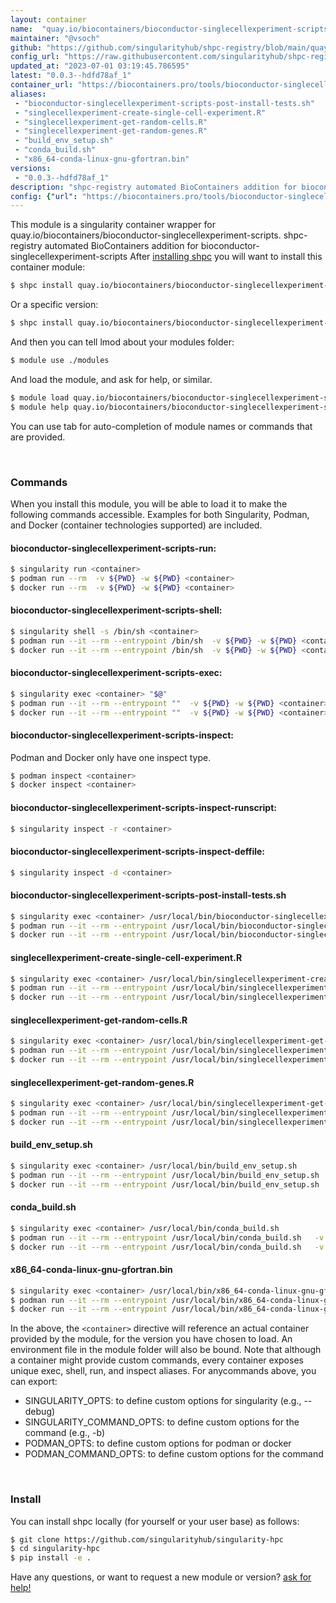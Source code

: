 ```yaml
---
layout: container
name:  "quay.io/biocontainers/bioconductor-singlecellexperiment-scripts"
maintainer: "@vsoch"
github: "https://github.com/singularityhub/shpc-registry/blob/main/quay.io/biocontainers/bioconductor-singlecellexperiment-scripts/container.yaml"
config_url: "https://raw.githubusercontent.com/singularityhub/shpc-registry/main/quay.io/biocontainers/bioconductor-singlecellexperiment-scripts/container.yaml"
updated_at: "2023-07-01 03:19:45.786595"
latest: "0.0.3--hdfd78af_1"
container_url: "https://biocontainers.pro/tools/bioconductor-singlecellexperiment-scripts"
aliases:
 - "bioconductor-singlecellexperiment-scripts-post-install-tests.sh"
 - "singlecellexperiment-create-single-cell-experiment.R"
 - "singlecellexperiment-get-random-cells.R"
 - "singlecellexperiment-get-random-genes.R"
 - "build_env_setup.sh"
 - "conda_build.sh"
 - "x86_64-conda-linux-gnu-gfortran.bin"
versions:
 - "0.0.3--hdfd78af_1"
description: "shpc-registry automated BioContainers addition for bioconductor-singlecellexperiment-scripts"
config: {"url": "https://biocontainers.pro/tools/bioconductor-singlecellexperiment-scripts", "maintainer": "@vsoch", "description": "shpc-registry automated BioContainers addition for bioconductor-singlecellexperiment-scripts", "latest": {"0.0.3--hdfd78af_1": "sha256:cd0fbfa6937a7e6eae825c86ad560ffaf011ffef4546096016921326b7bbeecc"}, "tags": {"0.0.3--hdfd78af_1": "sha256:cd0fbfa6937a7e6eae825c86ad560ffaf011ffef4546096016921326b7bbeecc"}, "docker": "quay.io/biocontainers/bioconductor-singlecellexperiment-scripts", "aliases": {"bioconductor-singlecellexperiment-scripts-post-install-tests.sh": "/usr/local/bin/bioconductor-singlecellexperiment-scripts-post-install-tests.sh", "singlecellexperiment-create-single-cell-experiment.R": "/usr/local/bin/singlecellexperiment-create-single-cell-experiment.R", "singlecellexperiment-get-random-cells.R": "/usr/local/bin/singlecellexperiment-get-random-cells.R", "singlecellexperiment-get-random-genes.R": "/usr/local/bin/singlecellexperiment-get-random-genes.R", "build_env_setup.sh": "/usr/local/bin/build_env_setup.sh", "conda_build.sh": "/usr/local/bin/conda_build.sh", "x86_64-conda-linux-gnu-gfortran.bin": "/usr/local/bin/x86_64-conda-linux-gnu-gfortran.bin"}}
---
```


This module is a singularity container wrapper for quay.io/biocontainers/bioconductor-singlecellexperiment-scripts.
shpc-registry automated BioContainers addition for bioconductor-singlecellexperiment-scripts
After [installing shpc](#install) you will want to install this container module:


```bash
$ shpc install quay.io/biocontainers/bioconductor-singlecellexperiment-scripts
```

Or a specific version:

```bash
$ shpc install quay.io/biocontainers/bioconductor-singlecellexperiment-scripts:0.0.3--hdfd78af_1
```

And then you can tell lmod about your modules folder:

```bash
$ module use ./modules
```

And load the module, and ask for help, or similar.

```bash
$ module load quay.io/biocontainers/bioconductor-singlecellexperiment-scripts/0.0.3--hdfd78af_1
$ module help quay.io/biocontainers/bioconductor-singlecellexperiment-scripts/0.0.3--hdfd78af_1
```

You can use tab for auto-completion of module names or commands that are provided.

<br>

### Commands

When you install this module, you will be able to load it to make the following commands accessible.
Examples for both Singularity, Podman, and Docker (container technologies supported) are included.

#### bioconductor-singlecellexperiment-scripts-run:

```bash
$ singularity run <container>
$ podman run --rm  -v ${PWD} -w ${PWD} <container>
$ docker run --rm  -v ${PWD} -w ${PWD} <container>
```

#### bioconductor-singlecellexperiment-scripts-shell:

```bash
$ singularity shell -s /bin/sh <container>
$ podman run --it --rm --entrypoint /bin/sh  -v ${PWD} -w ${PWD} <container>
$ docker run --it --rm --entrypoint /bin/sh  -v ${PWD} -w ${PWD} <container>
```

#### bioconductor-singlecellexperiment-scripts-exec:

```bash
$ singularity exec <container> "$@"
$ podman run --it --rm --entrypoint ""  -v ${PWD} -w ${PWD} <container> "$@"
$ docker run --it --rm --entrypoint ""  -v ${PWD} -w ${PWD} <container> "$@"
```

#### bioconductor-singlecellexperiment-scripts-inspect:

Podman and Docker only have one inspect type.

```bash
$ podman inspect <container>
$ docker inspect <container>
```

#### bioconductor-singlecellexperiment-scripts-inspect-runscript:

```bash
$ singularity inspect -r <container>
```

#### bioconductor-singlecellexperiment-scripts-inspect-deffile:

```bash
$ singularity inspect -d <container>
```


#### bioconductor-singlecellexperiment-scripts-post-install-tests.sh

```bash
$ singularity exec <container> /usr/local/bin/bioconductor-singlecellexperiment-scripts-post-install-tests.sh
$ podman run --it --rm --entrypoint /usr/local/bin/bioconductor-singlecellexperiment-scripts-post-install-tests.sh   -v ${PWD} -w ${PWD} <container> -c " $@"
$ docker run --it --rm --entrypoint /usr/local/bin/bioconductor-singlecellexperiment-scripts-post-install-tests.sh   -v ${PWD} -w ${PWD} <container> -c " $@"
```


#### singlecellexperiment-create-single-cell-experiment.R

```bash
$ singularity exec <container> /usr/local/bin/singlecellexperiment-create-single-cell-experiment.R
$ podman run --it --rm --entrypoint /usr/local/bin/singlecellexperiment-create-single-cell-experiment.R   -v ${PWD} -w ${PWD} <container> -c " $@"
$ docker run --it --rm --entrypoint /usr/local/bin/singlecellexperiment-create-single-cell-experiment.R   -v ${PWD} -w ${PWD} <container> -c " $@"
```


#### singlecellexperiment-get-random-cells.R

```bash
$ singularity exec <container> /usr/local/bin/singlecellexperiment-get-random-cells.R
$ podman run --it --rm --entrypoint /usr/local/bin/singlecellexperiment-get-random-cells.R   -v ${PWD} -w ${PWD} <container> -c " $@"
$ docker run --it --rm --entrypoint /usr/local/bin/singlecellexperiment-get-random-cells.R   -v ${PWD} -w ${PWD} <container> -c " $@"
```


#### singlecellexperiment-get-random-genes.R

```bash
$ singularity exec <container> /usr/local/bin/singlecellexperiment-get-random-genes.R
$ podman run --it --rm --entrypoint /usr/local/bin/singlecellexperiment-get-random-genes.R   -v ${PWD} -w ${PWD} <container> -c " $@"
$ docker run --it --rm --entrypoint /usr/local/bin/singlecellexperiment-get-random-genes.R   -v ${PWD} -w ${PWD} <container> -c " $@"
```


#### build_env_setup.sh

```bash
$ singularity exec <container> /usr/local/bin/build_env_setup.sh
$ podman run --it --rm --entrypoint /usr/local/bin/build_env_setup.sh   -v ${PWD} -w ${PWD} <container> -c " $@"
$ docker run --it --rm --entrypoint /usr/local/bin/build_env_setup.sh   -v ${PWD} -w ${PWD} <container> -c " $@"
```


#### conda_build.sh

```bash
$ singularity exec <container> /usr/local/bin/conda_build.sh
$ podman run --it --rm --entrypoint /usr/local/bin/conda_build.sh   -v ${PWD} -w ${PWD} <container> -c " $@"
$ docker run --it --rm --entrypoint /usr/local/bin/conda_build.sh   -v ${PWD} -w ${PWD} <container> -c " $@"
```


#### x86_64-conda-linux-gnu-gfortran.bin

```bash
$ singularity exec <container> /usr/local/bin/x86_64-conda-linux-gnu-gfortran.bin
$ podman run --it --rm --entrypoint /usr/local/bin/x86_64-conda-linux-gnu-gfortran.bin   -v ${PWD} -w ${PWD} <container> -c " $@"
$ docker run --it --rm --entrypoint /usr/local/bin/x86_64-conda-linux-gnu-gfortran.bin   -v ${PWD} -w ${PWD} <container> -c " $@"
```



In the above, the `<container>` directive will reference an actual container provided
by the module, for the version you have chosen to load. An environment file in the
module folder will also be bound. Note that although a container
might provide custom commands, every container exposes unique exec, shell, run, and
inspect aliases. For anycommands above, you can export:

 - SINGULARITY_OPTS: to define custom options for singularity (e.g., --debug)
 - SINGULARITY_COMMAND_OPTS: to define custom options for the command (e.g., -b)
 - PODMAN_OPTS: to define custom options for podman or docker
 - PODMAN_COMMAND_OPTS: to define custom options for the command

<br>

### Install

You can install shpc locally (for yourself or your user base) as follows:

```bash
$ git clone https://github.com/singularityhub/singularity-hpc
$ cd singularity-hpc
$ pip install -e .
```

Have any questions, or want to request a new module or version? [ask for help!](https://github.com/singularityhub/singularity-hpc/issues)